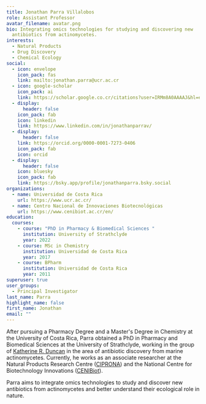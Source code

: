 ```yaml
---
title: Jonathan Parra Villalobos
role: Assistant Professor
avatar_filename: avatar.png
bio: Integrating omics technologies for studying and discovering new
  antibiotics from actinomycetes.
interests:
  - Natural Products
  - Drug Discovery
  - Chemical Ecology
social:
  - icon: envelope
    icon_pack: fas
    link: mailto:jonathan.parra@ucr.ac.cr
  - icon: google-scholar
    icon_pack: ai
    link: https://scholar.google.co.cr/citations?user=IRMm8A0AAAAJ&hl=en
  - display:
      header: false
    icon_pack: fab
    icon: linkedin
    link: https://www.linkedin.com/in/jonathanparrav/
  - display:
      header: false
    link: https://orcid.org/0000-0001-7273-0406
    icon_pack: fab
    icon: orcid
  - display:
      header: false
    icon: bluesky
    icon_pack: fab
    link: https://bsky.app/profile/jonathanparra.bsky.social
organizations:
  - name: Universidad de Costa Rica
    url: https://www.ucr.ac.cr/
  - name: Centro Nacional de Innovaciones Biotecnológicas
    url: https://www.cenibiot.ac.cr/en/
education:
  courses:
    - course: "PhD in Pharmacy & Biomedical Sciences "
      institution: University of Strathclyde
      year: 2022
    - course: MSc in Chemistry
      institution: Universidad de Costa Rica
      year: 2017
    - course: BPharm
      institution: Universidad de Costa Rica
      year: 2011
superuser: true
user_groups:
  - Principal Investigator
last_name: Parra
highlight_name: false
first_name: Jonathan
email: ""
---
```

After pursuing a Pharmacy Degree and a Master's Degree in Chemistry at the University of Costa Rica, Parra obtained a PhD in Pharmacy and Biomedical Sciences at the University of Strathclyde, working in the group of [Katherine R. Duncan](https://t.co/Lji59VJjqQ) in the area of ​​antibiotic discovery from marine actinomycetes. Currently, he works as an associate researcher at the Natural Products Research Centre ([CIPRONA](https://ciprona.ucr.ac.cr/)) and the National Centre for Biotechnology Innovations ([CENIBiot](https://www.cenibiot.ac.cr/en/)).

Parra aims to integrate omics technologies to study and discover new antibiotics from actinomycetes and better understand their ecological role in nature.

